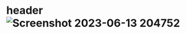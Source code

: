 # header![Screenshot 2023-06-13 204752](https://github.com/antraverma1201/header/assets/65888900/88513ebd-abd5-462e-a3e3-53842f39ae9b)

